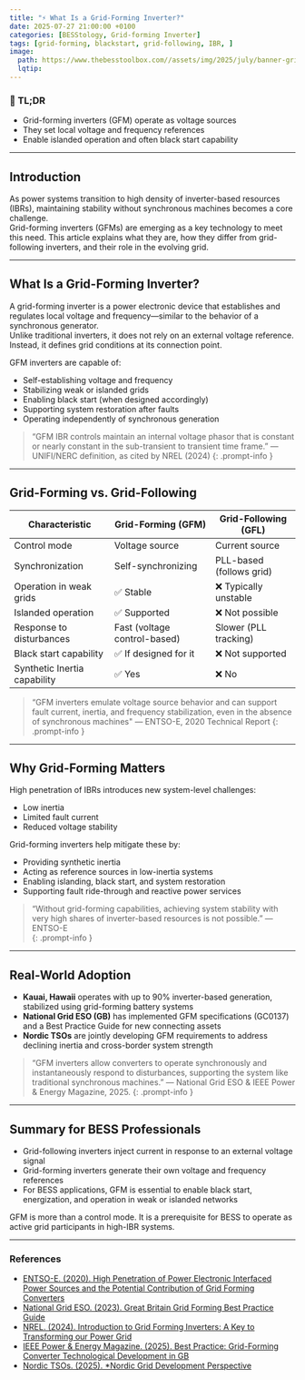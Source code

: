 ```yaml
---
title: "⚡ What Is a Grid-Forming Inverter?"
date: 2025-07-27 21:00:00 +0100
categories: [BESStology, Grid-forming Inverter]
tags: [grid-forming, blackstart, grid-following, IBR, ]
image:
  path: https://www.thebesstoolbox.com//assets/img/2025/july/banner-grid-forming-inverter.png
  lqtip:
---
```


### 📌 TL;DR

- Grid-forming inverters (GFM) operate as voltage sources  
- They set local voltage and frequency references
- Enable islanded operation and often black start capability

---

## Introduction

As power systems transition to high density of inverter-based resources (IBRs), maintaining stability without synchronous machines becomes a core challenge.  
Grid-forming inverters (GFMs) are emerging as a key technology to meet this need. This article explains what they are, how they differ from grid-following inverters, and their role in the evolving grid.

---

## What Is a Grid-Forming Inverter?

A grid-forming inverter is a power electronic device that establishes and regulates local voltage and frequency—similar to the behavior of a synchronous generator.  
Unlike traditional inverters, it does not rely on an external voltage reference. Instead, it defines grid conditions at its connection point.

GFM inverters are capable of:

- Self-establishing voltage and frequency
- Stabilizing weak or islanded grids
- Enabling black start (when designed accordingly)
- Supporting system restoration after faults
- Operating independently of synchronous generation

> “GFM IBR controls maintain an internal voltage phasor that is constant or nearly constant in the sub-transient to transient time frame.” — UNIFI/NERC definition, as cited by NREL (2024)
{: .prompt-info }

---

## Grid-Forming vs. Grid-Following

| Characteristic            | Grid-Forming (GFM)           | Grid-Following (GFL)     |
| ------------------------- | ---------------------------- | ------------------------ |
| Control mode              | Voltage source               | Current source           |
| Synchronization           | Self-synchronizing           | PLL-based (follows grid) |
| Operation in weak grids   | ✅ Stable                     | ❌ Typically unstable     |
| Islanded operation        | ✅ Supported                  | ❌ Not possible           |
| Response to disturbances  | Fast (voltage control-based) | Slower (PLL tracking)    |
| Black start capability    | ✅ If designed for it         | ❌ Not supported          |
| Synthetic Inertia capability | ✅ Yes                        | ❌ No                     |

> “GFM inverters emulate voltage source behavior and can support fault current, inertia, and frequency stabilization, even in the absence of synchronous machines" — ENTSO-E, 2020 Technical Report
{: .prompt-info }

---

## Why Grid-Forming Matters

High penetration of IBRs introduces new system-level challenges:

- Low inertia
- Limited fault current
- Reduced voltage stability

Grid-forming inverters help mitigate these by:

- Providing synthetic inertia
- Acting as reference sources in low-inertia systems  
- Enabling islanding, black start, and system restoration  
- Supporting fault ride-through and reactive power services

> “Without grid-forming capabilities, achieving system stability with very high shares of inverter-based resources is not possible.” — ENTSO-E  
{: .prompt-info }

---

## Real-World Adoption

- **Kauai, Hawaii** operates with up to 90% inverter-based generation, stabilized using grid-forming battery systems  
- **National Grid ESO (GB)** has implemented GFM specifications (GC0137) and a Best Practice Guide for new connecting assets  
- **Nordic TSOs** are jointly developing GFM requirements to address declining inertia and cross-border system strength

> “GFM inverters allow converters to operate synchronously and instantaneously respond to disturbances, supporting the system like traditional synchronous machines.” — National Grid ESO & IEEE Power & Energy Magazine, 2025.
{: .prompt-info }

---

##  Summary for BESS Professionals

- Grid-following inverters inject current in response to an external voltage signal
- Grid-forming inverters generate their own voltage and frequency references
- For BESS applications, GFM is essential to enable black start, energization, and operation in weak or islanded networks

GFM is more than a control mode. It is a prerequisite for BESS to operate as active grid participants in high-IBR systems.

---

### References

- [ENTSO-E. (2020). High Penetration of Power Electronic Interfaced Power Sources and the Potential Contribution of Grid Forming Converters](https://www.entsoe.eu/network_codes/cnc/technical-groups/)  
- [National Grid ESO. (2023). Great Britain Grid Forming Best Practice Guide](https://www.neso.energy/document/278491/download)
- [NREL. (2024). Introduction to Grid Forming Inverters: A Key to Transforming our Power Grid](https://research-hub.nrel.gov/en/publications/introduction-to-grid-forming-inverters-a-key-to-transforming-our-)
- [IEEE Power & Energy Magazine. (2025). Best Practice: Grid-Forming Converter Technological Development in GB](https://ieee-pes.org/wp-content/uploads/2025/03/March-April-2025-open-Best_Practice_Grid-Forming_Converter_Technological_Development_in_Great_Britain.pdf)
- [Nordic TSOs. (2025). *Nordic Grid Development Perspective](https://www.svk.se/49e775/contentassets/cf866a8ab9dc42fa81e618ef69541a4e/nordic-grid-development---final.pdf)
